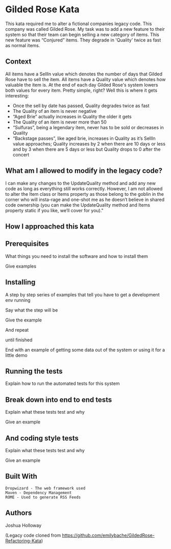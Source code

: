 # Gilded Rose Kata

This kata required me to alter a fictional companies legacy code. This company was called Gilded Rose. My task was to add a new feature to their system so that their team can begin selling a new category of items.
This new feature was “Conjured” items. They degrade in 'Quality' twice as fast as normal items.


## Context

All items have a SellIn value which denotes the number of days that Gilded Rose have to sell the item. All items have a Quality value which denotes how valuable the item is. At the end of each day Gilded Rose's system lowers both values for every item. Pretty simple, right? Well this is where it gets interesting:

- Once the sell by date has passed, Quality degrades twice as fast
- The Quality of an item is never negative
- “Aged Brie” actually increases in Quality the older it gets
- The Quality of an item is never more than 50
- “Sulfuras”, being a legendary item, never has to be sold or decreases in Quality
- “Backstage passes”, like aged brie, increases in Quality as it’s SellIn value approaches; Quality increases by 2 when there are 10 days or less and by 3 when there are 5 days or less but Quality drops to 0 after the concert


## What am I allowed to modify in the legacy code?

I can make any changes to the UpdateQuality method and add any new code as long as everything still works correctly.
However, I am not allowed to alter the Item class or Items property as those belong to the goblin in the corner who will
insta-rage and one-shot me as he doesn’t believe in shared code ownership (you can make the UpdateQuality method and Items property static if you like, we’ll cover for you)."


## How I approached this kata



## Prerequisites

What things you need to install the software and how to install them

Give examples


## Installing

A step by step series of examples that tell you have to get a development env running

Say what the step will be

Give the example

And repeat

until finished

End with an example of getting some data out of the system or using it for a little demo


## Running the tests

Explain how to run the automated tests for this system


## Break down into end to end tests

Explain what these tests test and why

Give an example


## And coding style tests

Explain what these tests test and why

Give an example


## Built With

    Dropwizard - The web framework used
    Maven - Dependency Management
    ROME - Used to generate RSS Feeds


## Authors

Joshua Holloway

(Legacy code cloned from https://github.com/emilybache/GildedRose-Refactoring-Kata) 